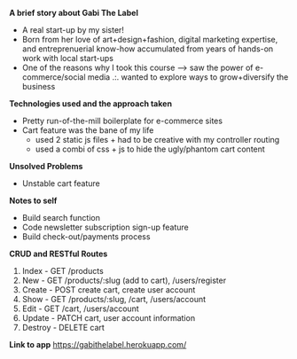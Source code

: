 **A brief story about Gabi The Label**

- A real start-up by my sister!
- Born from her love of art+design+fashion, digital marketing expertise, and entreprenuerial know-how accumulated from years of hands-on work with local start-ups
- One of the reasons why I took this course --> saw the power of e-commerce/social media .:. wanted to explore ways to grow+diversify the business

**Technologies used and the approach taken**

- Pretty run-of-the-mill boilerplate for e-commerce sites
- Cart feature was the bane of my life
  - used 2 static js files + had to be creative with my controller routing
  - used a combi of css + js to hide the ugly/phantom cart content

**Unsolved Problems**

- Unstable cart feature

**Notes to self**

- Build search function
- Code newsletter subscription sign-up feature
- Build check-out/payments process

**CRUD and RESTful Routes**

1. Index - GET /products
2. New - GET /products/:slug (add to cart), /users/register
3. Create - POST create cart, create user account
4. Show - GET /products/:slug, /cart, /users/account
5. Edit - GET /cart, /users/account
6. Update - PATCH cart, user account information
7. Destroy - DELETE cart

**Link to app**
https://gabithelabel.herokuapp.com/
